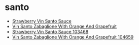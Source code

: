 # santo

 * [Strawberry Vin Santo Sauce](../../index/s/strawberry-vin-santo-sauce-103468.json)
 * [Vin Santo Zabaglione With Orange And Grapefruit](../../index/v/vin-santo-zabaglione-with-orange-and-grapefruit-104659.json)
 * [Strawberry Vin Santo Sauce 103468](../../index/s/strawberry-vin-santo-sauce-103468.json)
 * [Vin Santo Zabaglione With Orange And Grapefruit 104659](../../index/v/vin-santo-zabaglione-with-orange-and-grapefruit-104659.json)

